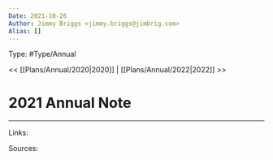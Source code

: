```yaml
---
Date: 2021-10-26
Author: Jimmy Briggs <jimmy.briggs@jimbrig.com>
Alias: []
---
```


Type: #Type/Annual

<< [[Plans/Annual/2020|2020]] | [[Plans/Annual/2022|2022]] >>

# 2021 Annual Note



***

Links:

Sources: